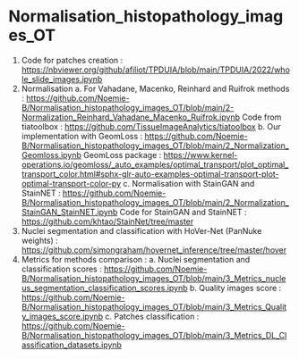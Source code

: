 # Normalisation_histopathology_images_OT

1. Code for patches creation : https://nbviewer.org/github/afiliot/TPDUIA/blob/main/TPDUIA/2022/whole_slide_images.ipynb
2. Normalisation
   a. For Vahadane, Macenko, Reinhard and Ruifrok methods : https://github.com/Noemie-B/Normalisation_histopathology_images_OT/blob/main/2-Normalization_Reinhard_Vahadane_Macenko_Ruifrok.ipynb
      Code from tiatoolbox : https://github.com/TissueImageAnalytics/tiatoolbox
   b. Our implementation with GeomLoss : https://github.com/Noemie-B/Normalisation_histopathology_images_OT/blob/main/2_Normalization_Geomloss.ipynb
      GeomLoss package : https://www.kernel-operations.io/geomloss/_auto_examples/optimal_transport/plot_optimal_transport_color.html#sphx-glr-auto-examples-optimal-transport-plot-optimal-transport-color-py
   c. Normalisation with StainGAN and StainNET : https://github.com/Noemie-B/Normalisation_histopathology_images_OT/blob/main/2_Normalization_StainGAN_StainNET.ipynb
      Code for StainGAN and StainNET : https://github.com/khtao/StainNet/tree/master
3. Nuclei segmentation and classification with HoVer-Net (PanNuke weights) : https://github.com/simongraham/hovernet_inference/tree/master/hover
4. Metrics for methods comparison :
   a. Nuclei segmentation and classification scores : https://github.com/Noemie-B/Normalisation_histopathology_images_OT/blob/main/3_Metrics_nucleus_segmentation_classification_scores.ipynb
   b. Quality images score : https://github.com/Noemie-B/Normalisation_histopathology_images_OT/blob/main/3_Metrics_Quality_images_score.ipynb
   c. Patches classification : https://github.com/Noemie-B/Normalisation_histopathology_images_OT/blob/main/3_Metrics_DL_Classification_datasets.ipynb
